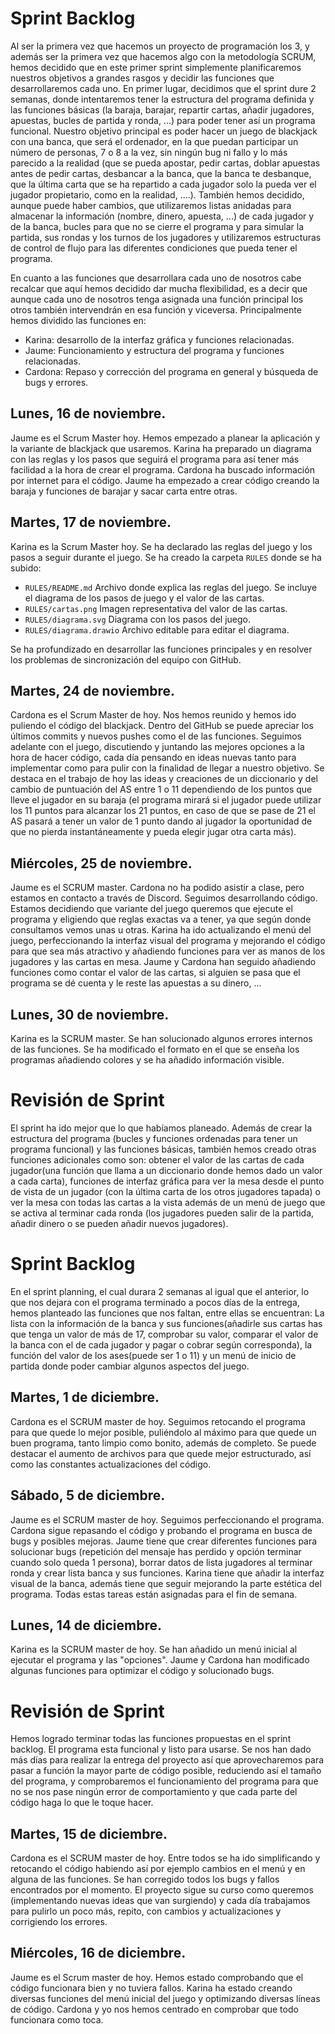 # Sprint Backlog

Al ser la primera vez que hacemos un proyecto de programación los 3, y además ser la primera vez que hacemos algo con la metodología SCRUM, hemos decidido que en este primer sprint simplemente planificaremos nuestros objetivos a grandes rasgos y decidir las funciones que desarrollaremos cada uno. En primer lugar, decidimos que el sprint dure 2 semanas, donde intentaremos tener la estructura del programa definida y las funciones básicas (la baraja, barajar, repartir cartas, añadir jugadores, apuestas, bucles de partida y ronda, ...) para poder tener así un programa funcional. Nuestro objetivo principal es poder hacer un juego de blackjack con una banca, que será el ordenador, en la que puedan participar un número de personas, 7 o 8 a la vez, sin ningún bug ni fallo y lo más parecido a la realidad (que se pueda apostar, pedir cartas, doblar apuestas antes de pedir cartas, desbancar a la banca, que la banca te desbanque, que la última carta que se ha repartido a cada jugador solo la pueda ver el jugador propietario, como en la realidad, ....). También hemos decidido, aunque puede haber cambios, que utilizaremos listas anidadas para almacenar la información (nombre, dinero, apuesta, ...) de cada jugador y de la banca, bucles para que no se cierre el programa y para simular la partida, sus rondas y los turnos de los jugadores y utilizaremos estructuras de control de flujo para las diferentes condiciones que pueda tener el programa.

En cuanto a las funciones que desarrollara cada uno de nosotros cabe recalcar que aquí hemos decidido dar mucha flexibilidad, es a decir que aunque cada uno de nosotros tenga asignada una función principal los otros también intervendrán en esa función y viceversa. Principalmente hemos dividido las funciones en:

- Karina: desarrollo de la interfaz gráfica y funciones relacionadas.
- Jaume: Funcionamiento y estructura del programa y funciones relacionadas.
- Cardona: Repaso y corrección del programa en general y búsqueda de bugs y errores.


## Lunes, 16 de noviembre. 

Jaume es el Scrum Master hoy. Hemos empezado a planear la aplicación y la variante de blackjack que usaremos. Karina ha preparado un diagrama con las reglas y los pasos que seguirá el programa para así tener más facilidad a la hora de crear el programa. Cardona ha buscado información por internet para el código. Jaume ha empezado a crear código creando la baraja y funciones de barajar y sacar carta entre otras.

## Martes, 17 de noviembre.

Karina es la Scrum Master hoy. Se ha declarado las reglas del juego y los pasos a seguir durante el juego. Se ha creado la carpeta `RULES` donde se ha subido:

 - `RULES/README.md` Archivo donde explica las reglas del juego. Se incluye el diagrama de los pasos de juego y el valor de las cartas.
 - `RULES/cartas.png` Imagen representativa del valor de las cartas.
 - `RULES/diagrama.svg` Diagrama con los pasos del juego.
 - `RULES/diagrama.drawio` Archivo editable para editar el diagrama.

Se ha profundizado en desarrollar las funciones principales y en resolver los problemas de sincronización del equipo con GitHub.

## Martes, 24 de noviembre.

Cardona es el Scrum Master de hoy. Nos hemos reunido y hemos ido puliendo el código del blackjack. Dentro del GitHub se puede apreciar los últimos commits y nuevos pushes como el de las funciones. Seguimos adelante con el juego, discutiendo y juntando las mejores opciones a la hora de hacer código, cada día pensando en ideas nuevas tanto para implementar como para pulir con la finalidad de llegar a nuestro objetivo. Se destaca en el trabajo de hoy las ideas y creaciones de un diccionario y del cambio de puntuación del AS entre 1 o 11 dependiendo de los puntos que lleve el jugador en su baraja (el programa mirará si el jugador puede utilizar los 11 puntos para alcanzar los 21 puntos, en caso de que se pase de 21 el AS pasará a tener un valor de 1 punto dando al jugador la oportunidad de que no pierda instantáneamente y pueda elegir jugar otra carta más).

## Miércoles, 25 de noviembre.

Jaume es el SCRUM master. Cardona no ha podido asistir a clase, pero estamos en contacto a través de Discord. Seguimos desarrollando código. Estamos decidiendo que variante del juego queremos que ejecute el programa y eligiendo que reglas exactas va a tener, ya que según donde consultamos vemos unas u otras. Karina ha ido actualizando el menú del juego, perfeccionando la interfaz visual del programa y mejorando el código para que sea más atractivo y añadiendo funciones para ver as manos de los jugadores y las cartas en mesa. Jaume y Cardona han seguido añadiendo funciones como contar el valor de las cartas, si alguien se pasa que el programa se dé cuenta y le reste las apuestas a su dinero, …

## Lunes, 30 de noviembre.

Karina es la SCRUM master. Se han solucionado algunos errores internos de las funciones. Se ha modificado el formato en el que se enseña los programas añadiendo colores y se ha añadido información visible.

# Revisión de Sprint

El sprint ha ido mejor que lo que habíamos planeado. Además de crear la estructura del programa (bucles y funciones ordenadas para tener un programa funcional) y las funciones básicas, también hemos creado otras funciones adicionales como son: obtener el valor de las cartas de cada jugador(una función que llama a un diccionario donde hemos dado un valor a cada carta), funciones de interfaz gráfica para ver la mesa desde el punto de vista de un jugador (con la última carta de los otros jugadores tapada) o ver la mesa con todas las cartas a la vista además de un menú de juego que se activa al terminar cada ronda (los jugadores pueden salir de la partida, añadir dinero o se pueden añadir nuevos jugadores).

# Sprint Backlog

En el sprint planning, el cual durara 2 semanas al igual que el anterior, lo que nos dejara con el programa terminado a pocos días de la entrega, hemos planteado las funciones que nos faltan, entre ellas se encuentran: La lista con la información de la banca y sus funciones(añadirle sus cartas has que tenga un valor de más de 17, comprobar su valor, comparar el valor de la banca con el de cada jugador y pagar o cobrar según corresponda), la función del valor de los ases(puede ser 1 o 11) y un menú de inicio de partida donde poder cambiar algunos aspectos del juego.

## Martes, 1 de diciembre.

Cardona es el SCRUM master de hoy. Seguimos retocando el programa para que quede lo mejor posible, puliéndolo al máximo para que quede un buen programa, tanto limpio como bonito, además de completo. Se puede destacar el aumento de archivos para que quede mejor estructurado, así como las constantes actualizaciones del código.

## Sábado, 5 de diciembre.

Jaume es el SCRUM master de hoy. Seguimos perfeccionando el programa. Cardona sigue repasando el código y probando el programa en busca de bugs y posibles mejoras. Jaume tiene que crear diferentes funciones para solucionar bugs (repetición del mensaje has perdido y opción terminar cuando solo queda 1 persona), borrar datos de lista jugadores al terminar ronda y crear lista banca y sus funciones. Karina tiene que añadir la interfaz visual de la banca, además tiene que seguir mejorando la parte estética del programa. Todas estas tareas están asignadas para el fin de semana.

## Lunes, 14 de diciembre.

Karina es la SCRUM master de hoy. Se han añadido un menú inicial al ejecutar el programa y las "opciones". Jaume y Cardona han modificado algunas funciones para optimizar el código y solucionado bugs.

# Revisión de Sprint

Hemos logrado terminar todas las funciones propuestas en el sprint backlog. El programa esta funcional y listo para usarse. Se nos han dado más días para realizar la entrega del proyecto así que aprovecharemos para pasar a función la mayor parte de código posible, reduciendo así el tamaño del programa, y comprobaremos el funcionamiento del programa para que no se nos pase ningún error de comportamiento y que cada parte del código haga lo que le toque hacer.

## Martes, 15 de diciembre.

Cardona es el SCRUM master de hoy. Entre todos se ha ido simplificando y retocando el código habiendo así por ejemplo cambios en el menú y en alguna de las funciones. Se han corregido todos los bugs y fallos encontrados por el momento. El proyecto sigue su curso como queremos (implementando nuevas ideas que van surgiendo) y cada día trabajamos para pulirlo un poco más, repito, con cambios y actualizaciones y corrigiendo los errores.

## Miércoles, 16 de diciembre.

Jaume es el Scrum master de hoy. Hemos estado comprobando que el código funcionara bien y no tuviera fallos. Karina ha estado creando diversas funciones del menú inicial del juego y optimizando diversas líneas de código. Cardona y yo nos hemos centrado en comprobar que todo funcionara como toca.
